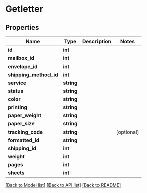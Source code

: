 # Getletter

## Properties
Name | Type | Description | Notes
------------ | ------------- | ------------- | -------------
**id** | **int** |  | 
**mailbox_id** | **int** |  | 
**envelope_id** | **int** |  | 
**shipping_method_id** | **int** |  | 
**service** | **string** |  | 
**status** | **string** |  | 
**color** | **string** |  | 
**printing** | **string** |  | 
**paper_weight** | **string** |  | 
**paper_size** | **string** |  | 
**tracking_code** | **string** |  | [optional] 
**formatted_id** | **string** |  | 
**shipping_id** | **int** |  | 
**weight** | **int** |  | 
**pages** | **int** |  | 
**sheets** | **int** |  | 

[[Back to Model list]](../README.md#documentation-for-models) [[Back to API list]](../README.md#documentation-for-api-endpoints) [[Back to README]](../README.md)


